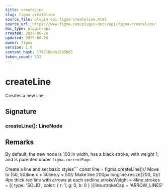 ```yaml
---
title: createLine
slug: figma-createline
source_file: plugin-api-figma-createline.html
source_url: https://www.figma.com/plugin-docs/api/figma-createline/
doc_type: plugin-api
created: 2025-06-26
updated: 2025-06-26
owner: figma
version: 1.0
content_hash: 178718bda1595b63
token_count: 132
---
```

# createLine

Creates a new line.

## Signature

### createLine(): LineNode

## Remarks

By default, the new node is 100 in width, has a black stroke, with weight 1, and is parented under `figma.currentPage`.

Create a line and set basic styles```
const line = figma.createLine()// Move to (50, 50)line.x = 50line.y = 50// Make line 200px longline.resize(200, 0)// 4px thick red line with arrows at each endline.strokeWeight = 4line.strokes = [{ type: 'SOLID', color: { r: 1, g: 0, b: 0 } }]line.strokeCap = 'ARROW_LINES'
```